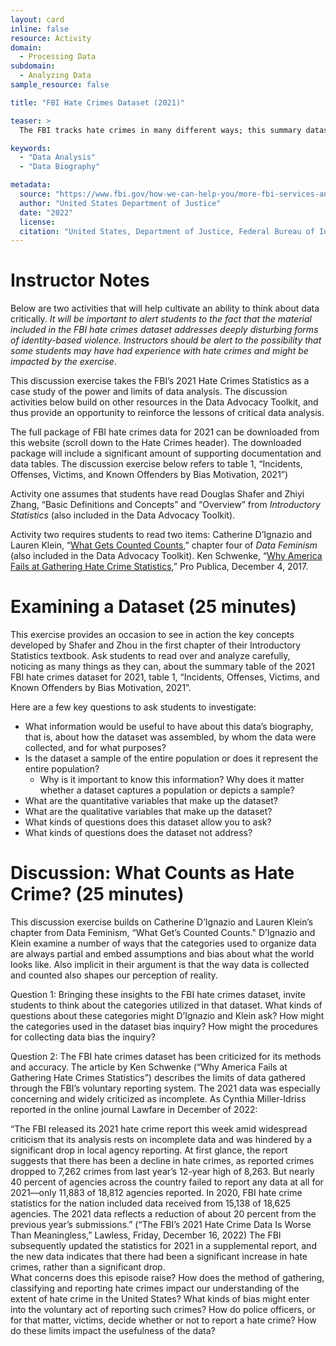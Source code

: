 ```yaml
---
layout: card
inline: false
resource: Activity
domain:
  - Processing Data
subdomain:
  - Analyzing Data
sample_resource: false

title: "FBI Hate Crimes Dataset (2021)"

teaser: >
  The FBI tracks hate crimes in many different ways; this summary dataset from 2021 focuses on specific types of crimes and numbers of incidents, victims and known offenders.  The dataset provides an excellent resource for inviting students to explore and think critically about data.  This activity prompts students to think about how data represents phenomena and to think critically about the kinds of choices that go into creating a dataset.

keywords:
  - "Data Analysis"
  - "Data Biography"

metadata:
  source: "https://www.fbi.gov/how-we-can-help-you/more-fbi-services-and-information/ucr/hate-crime"
  author: "United States Department of Justice"
  date: "2022"
  license:
  citation: "United States, Department of Justice, Federal Bureau of Investigation. '2021 Hate Crime Statistics.' *FBI*, 2021, https://www.fbi.gov/services/cjis/ucr/hate-crime. Accessed July 30, 2024."
---
```


# Instructor Notes

Below are two activities that will help cultivate an ability to think about data critically. _It will be important to alert students to the fact that the material included in the FBI hate crimes dataset addresses deeply disturbing forms of identity-based violence. Instructors should be alert to the possibility that some students may have had experience with hate crimes and might be impacted by the exercise_.

This discussion exercise takes the FBI’s 2021 Hate Crimes Statistics as a case study of the power and limits of data analysis. The discussion activities below build on other resources in the Data Advocacy Toolkit, and thus provide an opportunity to reinforce the lessons of critical data analysis.

The full package of FBI hate crimes data for 2021 can be downloaded from this website (scroll down to the Hate Crimes header). The downloaded package will include a significant amount of supporting documentation and data tables. The discussion exercise below refers to table 1, “Incidents, Offenses, Victims, and Known Offenders by Bias Motivation, 2021”)

Activity one assumes that students have read Douglas Shafer and Zhiyi Zhang, “Basic Definitions and Concepts” and “Overview” from _Introductory Statistics_ (also included in the Data Advocacy Toolkit).

Activity two requires students to read two items:
Catherine D’Ignazio and Lauren Klein, “[What Gets Counted Counts](https://data-feminism.mitpress.mit.edu/pub/h1w0nbqp/release/3),” chapter four of _Data Feminism_ (also included in the Data Advocacy Toolkit).
Ken Schwenke, “[Why America Fails at Gathering Hate Crime Statistics](https://www.propublica.org/article/why-america-fails-at-gathering-hate-crime-statistics),” Pro Publica, December 4, 2017.

# Examining a Dataset (25 minutes)

This exercise provides an occasion to see in action the key concepts developed by Shafer and Zhou in the first chapter of their Introductory Statistics textbook. Ask students to read over and analyze carefully, noticing as many things as they can, about the summary table of the 2021 FBI hate crimes dataset for 2021, table 1, “Incidents, Offenses, Victims, and Known Offenders by Bias Motivation, 2021”.

Here are a few key questions to ask students to investigate:

- What information would be useful to have about this data’s biography, that is, about how the dataset was assembled, by whom the data were collected, and for what purposes?
- Is the dataset a sample of the entire population or does it represent the entire population?
  - Why is it important to know this information? Why does it matter whether a dataset captures a population or depicts a sample?
- What are the quantitative variables that make up the dataset?
- What are the qualitative variables that make up the dataset?
- What kinds of questions does this dataset allow you to ask?
- What kinds of questions does the dataset not address?

# Discussion: What Counts as Hate Crime? (25 minutes)

This discussion exercise builds on Catherine D’Ignazio and Lauren Klein’s chapter from Data Feminism, “What Get’s Counted Counts." D’Ignazio and Klein examine a number of ways that the categories used to organize data are always partial and embed assumptions and bias about what the world looks like. Also implicit in their argument is that the way data is collected and counted also shapes our perception of reality.

Question 1: Bringing these insights to the FBI hate crimes dataset, invite students to think about the categories utilized in that dataset. What kinds of questions about these categories might D’Ignazio and Klein ask? How might the categories used in the dataset bias inquiry? How might the procedures for collecting data bias the inquiry?

Question 2: The FBI hate crimes dataset has been criticized for its methods and accuracy. The article by Ken Schwenke (“Why America Fails at Gathering Hate Crimes Statistics”) describes the limits of data gathered through the FBI’s voluntary reporting system. The 2021 data was especially concerning and widely criticized as incomplete. As Cynthia Miller-Idriss reported in the online journal Lawfare in December of 2022:

“The FBI released its 2021 hate crime report this week amid widespread criticism that its analysis rests on incomplete data and was hindered by a significant drop in local agency reporting.
At first glance, the report suggests that there has been a decline in hate crimes, as reported crimes dropped to 7,262 crimes from last year’s 12-year high of 8,263. But nearly 40 percent of agencies across the country failed to report any data at all for 2021—only 11,883 of 18,812 agencies reported. In 2020, FBI hate crime statistics for the nation included data received from 15,138 of 18,625 agencies. The 2021 data reflects a reduction of about 20 percent from the previous year’s submissions.” (“The FBI’s 2021 Hate Crime Data Is Worse Than Meaningless,” Lawless, Friday, December 16, 2022)
The FBI subsequently updated the statistics for 2021 in a supplemental report, and the new data indicates that there had been a significant increase in hate crimes, rather than a significant drop.  
What concerns does this episode raise? How does the method of gathering, classifying and reporting hate crimes impact our understanding of the extent of hate crime in the United States? What kinds of bias might enter into the voluntary act of reporting such crimes? How do police officers, or for that matter, victims, decide whether or not to report a hate crime? How do these limits impact the usefulness of the data?
